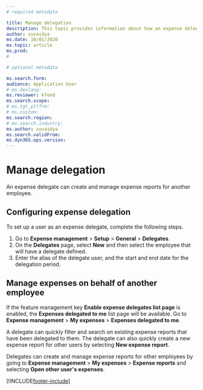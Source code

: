 ```yaml
---
# required metadata

title: Manage delegation
description: This topic provides information about how an expense delegate can create and manage expense reports for another employee .
author: suvaidya
ms.date: 10/01/2020
ms.topic: article
ms.prod: 
#

# optional metadata

ms.search.form: 
audience: Application User
# ms.devlang: 
ms.reviewer: kfend
ms.search.scope: 
# ms.tgt_pltfrm: 
# ms.custom: 
ms.search.region: 
# ms.search.industry: 
ms.author: suvaidya
ms.search.validFrom: 
ms.dyn365.ops.version: 
---
```


# Manage delegation
An expense delegate can create and manage expense reports for another employee.

## Configuring expense delegation

To set up a user as an expense delegate, complete the following steps. 
1. Go to **Expense management** > **Setup** > **General** > **Delegates**. 
2. On the **Delegates** page, select **New** and then select the employee that will have a delegate defined. 
3. Enter the alias of the delegate user, and the start and end date for the delegation period.

## Manage expenses on behalf of another employee

If the feature management key **Enable expense delegates list page** is enabled, the **Expenses delegated to me** list page will be available. Go to **Expense management** > **My expenses** > **Expenses delegated to me**.

A delegate can quickly filter and search on existing expense reports that have been delegated to them. The delegate can also quickly create a new expense report for other users by selecting **New expense report**.

Delegates can create and manage expense reports for other employees by going to **Expense management** > **My expenses** > **Expense reports** and selecting **Open other user's expenses**.


[!INCLUDE[footer-include](../includes/footer-banner.md)]